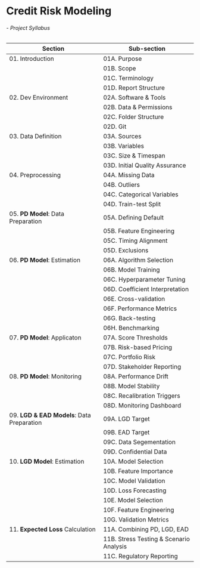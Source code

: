 # Credit Risk Modeling 
###### - Project Syllabus

| Section                                    | Sub-section                              |
| ------------------------------------------ | ---------------------------------------- |
| 01. Introduction                           | 01A.  Purpose                            |
|                                            | 01B.  Scope                              |
|                                            | 01C.  Terminology                        |
|                                            | 01D.  Report Structure                   |
| 02. Dev Environment                        | 02A.  Software & Tools                   |
|                                            | 02B.  Data & Permissions                 |
|                                            | 02C.  Folder Structure                   |
|                                            | 02D.  Git                                |
| 03. Data Definition                        | 03A.  Sources                            |
|                                            | 03B.  Variables                          |
|                                            | 03C.  Size & Timespan                    |
|                                            | 03D.  Initial Quality Assurance          |
| 04. Preprocessing                          | 04A.  Missing Data                       |
|                                            | 04B.  Outliers                           |
|                                            | 04C.  Categorical Variables              |
|                                            | 04D.  Train-test Split                   |
| 05. **PD Model**: Data Preparation         | 05A.  Defining Default                   |
|                                            | 05B.  Feature Engineering                |
|                                            | 05C.  Timing Alignment                   |
|                                            | 05D.  Exclusions                         |
| 06. **PD Model**: Estimation               | 06A.  Algorithm Selection                |
|                                            | 06B.  Model Training                     |
|                                            | 06C.  Hyperparameter Tuning              |
|                                            | 06D.  Coefficient Interpretation         |
|                                            | 06E.  Cross-validation                   |
|                                            | 06F.  Performance Metrics                |
|                                            | 06G.  Back-testing                       |
|                                            | 06H.  Benchmarking                       |
| 07. **PD Model**: Applicaton               | 07A.  Score Thresholds                   |
|                                            | 07B.  Risk-based Pricing                 |
|                                            | 07C.  Portfolio Risk                     |
|                                            | 07D. Stakeholder Reporting               |
| 08. **PD Model**: Monitoring               | 08A.  Performance Drift                  |
|                                            | 08B.  Model Stability                    |
|                                            | 08C.  Recalibration Triggers             |
|                                            | 08D.  Monitoring Dashboard               |
| 09. **LGD & EAD Models**: Data Preparation | 09A.  LGD Target                         |
|                                            | 09B.  EAD Target                         |
|                                            | 09C.  Data Segementation                 |
|                                            | 09D.  Confidential Data                  |
| 10. **LGD Model**: Estimation              | 10A.  Model Selection                    |
|                                            | 10B.  Feature Importance                 |
|                                            | 10C.  Model Validation                   |
|                                            | 10D.  Loss Forecasting                   |
|                                            | 10E.  Model Selection                    |
|                                            | 10F.  Feature Engineering                |
|                                            | 10G.  Validation Metrics                 |
| 11. **Expected Loss** Calculation          | 11A.  Combining PD, LGD, EAD             |
|                                            | 11B.  Stress Testing & Scenario Analysis |
|                                            | 11C.  Regulatory Reporting               |
